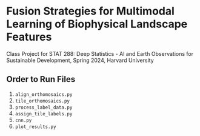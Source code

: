 # Fusion Strategies for Multimodal Learning of Biophysical Landscape Features
Class Project for STAT 288: Deep Statistics - AI and Earth Observations for Sustainable Development, Spring 2024, Harvard University

## Order to Run Files
1. ```align_orthomosaics.py```
2. ```tile_orthomosaics.py```
3. ```process_label_data.py```
4. ```assign_tile_labels.py```
5. ```cnn.py```
6. ```plot_results.py```